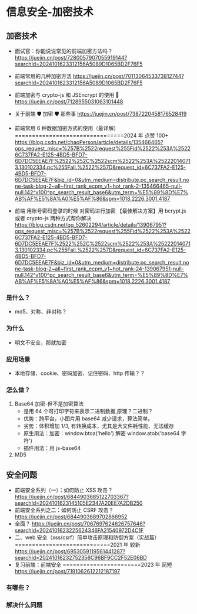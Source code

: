 # 信息安全-加密技术

## 加密技术

- 面试官：你能说说常见的前端加密方法吗？
  https://juejin.cn/post/7280057907055919144?searchId=2024101623312156A5089D1065BD2F76F5

- 前端常用的几种加密方法
  https://juejin.cn/post/7011306453373812744?searchId=2024101623312156A5089D1065BD2F76F5

- 前端加密与 crypto-js 和 JSEncrypt 的使用 🔐
  https://juejin.cn/post/7128955031063101448

- 关于前端 🛡️ 加密 🛡️ 那些事
  https://juejin.cn/post/7387220458176528419

- 前端常用 6 种数据加密方式的使用（最详解） ================================2024 年 点赞 100+
  https://blog.csdn.net/chaoPerson/article/details/135466465?ops_request_misc=%257B%2522request%255Fid%2522%253A%25226C737FA2-E125-4BD5-BFD7-6D7DC5EEAE7F%2522%252C%2522scm%2522%253A%252220140713.130102334.pc%255Fall.%2522%257D&request_id=6C737FA2-E125-4BD5-BFD7-6D7DC5EEAE7F&biz_id=0&utm_medium=distribute.pc_search_result.none-task-blog-2~all~first_rank_ecpm_v1~hot_rank-2-135466465-null-null.142^v100^pc_search_result_base6&utm_term=%E5%89%8D%E7%AB%AF%E5%8A%A0%E5%AF%86&spm=1018.2226.3001.4187

- 前端 用账号密码登录的时候 对密码进行加密 【最佳解决方案】用 bcrypt.js 或者 crypto-js 两种方式帮你解决
  https://blog.csdn.net/qq_52602294/article/details/139067951?ops_request_misc=%257B%2522request%255Fid%2522%253A%25226C737FA2-E125-4BD5-BFD7-6D7DC5EEAE7F%2522%252C%2522scm%2522%253A%252220140713.130102334.pc%255Fall.%2522%257D&request_id=6C737FA2-E125-4BD5-BFD7-6D7DC5EEAE7F&biz_id=0&utm_medium=distribute.pc_search_result.none-task-blog-2~all~first_rank_ecpm_v1~hot_rank-24-139067951-null-null.142^v100^pc_search_result_base6&utm_term=%E5%89%8D%E7%AB%AF%E5%8A%A0%E5%AF%86&spm=1018.2226.3001.4187

### 是什么？

- md5、对称、非对称？

### 为什么

- 明文不安全，那就加密

### 应用场景

- 本地存储、cookie、密码加密、记住密码、http 传输？？

### 怎么做？

1. Base64 加密-但不是加密算法
   - 是用 64 个可打印字符来表示二进制数据,原理？二进制？
   - 优势：跨平台，小图片用 base64 减少请求，算法简单。
   - 劣势：体积增加 1/3, 有转换成本，尤其是大文件耗性能、无法缓存
   - 原生用法：加密：window.btoa('hello') 解密 window.atob('base64 字符')
   - 插件用法：用 js-base64
2. MD5

## 安全问题

- 前端安全系列（一）：如何防止 XSS 攻击？
  https://juejin.cn/post/6844903685122703367?searchId=2024101623145105E2347A20EE7A2DB250
- 前端安全系列之二：如何防止 CSRF 攻击？
  https://juejin.cn/post/6844903689702866952
- 全面？
  https://juejin.cn/post/7067697624626757646?searchId=2024101623225624346FA21540972D4C1F
- 二、web 安全（xss/csrf）简单攻击原理和防御方案（实战篇）============================2021 年 较新
  https://juejin.cn/post/6953059119561441287?searchId=20241016232752356C96BF9CC2F52E06BD
- 复习前端：前端安全 =======================2023 年 简短
  https://juejin.cn/post/7191062612212187197

### 有哪些？

### 解决什么问题
